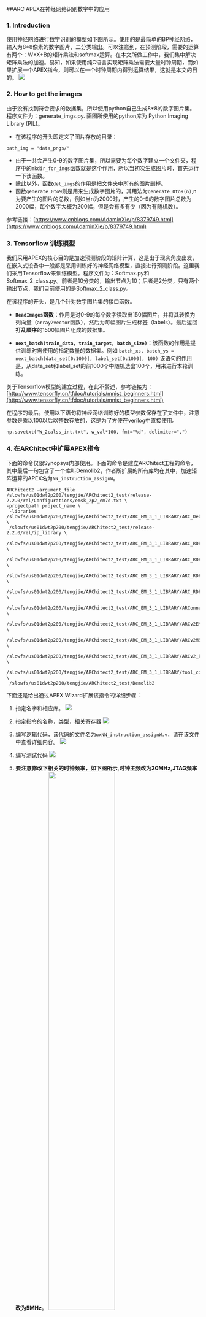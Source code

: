 ##ARC APEX在神经网络识别数字中的应用
### 1. Introduction
使用神经网络进行数字识别的模型如下图所示。使用的是最简单的BP神经网络，输入为8*8像素的数字图片，二分类输出。可以注意到，在预测阶段，需要的运算有两个：W\*X+B的矩阵乘法和softmax运算。在本文所做工作中，我们集中解决矩阵乘法的加速。易知，如果使用纯C语言实现矩阵乘法需要大量时钟周期，而如果扩展一个APEX指令，则可以在一个时钟周期内得到运算结果，这就是本文的目的。
![](https://i.imgur.com/6ncDTbm.png)

### 2. How to get the images
由于没有找到符合要求的数据集，所以使用python自己生成8*8的数字图片集。程序文件为：generate_imgs.py. 画图所使用的python库为 Python Imaging Library (PIL)。

- 在该程序的开头即定义了图片存放的目录：
```
path_img = "data_pngs/"
```

- 由于一共会产生0-9的数字图片集，所以需要为每个数字建立一个文件夹，程序中的`mkdir_for_imgs`函数就是这个作用，所以当初次生成图片时，首先运行一下该函数。
- 除此以外，函数`del_imgs`的作用是把文件夹中所有的图片删掉。
- 函数`generate_0to9`则是用来生成数字图片的，其用法为`generate_0to9(n)`,n为要产生的图片的总数，例如当n为2000时，产生的0-9的数字图片总数为2000幅，每个数字大概为200幅，但是会有多有少（因为有随机数）。

参考链接：[https://www.cnblogs.com/AdaminXie/p/8379749.html](https://www.cnblogs.com/AdaminXie/p/8379749.html)

### 3. Tensorflow 训练模型
我们采用APEX的核心目的是加速预测阶段的矩阵计算，这是出于现实角度出发，在嵌入式设备中一般都是采用训练好的神经网络模型，直接进行预测阶段。这里我们采用Tensorflow来训练模型。程序文件为：Softmax.py和Softmax\_2\_class.py。前者是10分类的，输出节点为10；后者是2分类，只有两个输出节点，我们目前使用的是Softmax\_2\_class.py。

在该程序的开头，是几个针对数字图片集的接口函数。

- **`ReadImages`函数**：作用是对0-9的每个数字读取出150幅图片，并将其转换为列向量（`array2vector`函数），然后为每幅图片生成标签（labels）。最后返回**打乱顺序**的1500幅图片组成的数据集。

- **`next_batch(train_data, train_target, batch_size)`**：该函数的作用是提供训练时需使用的指定数量的数据集。例如
`batch_xs, batch_ys = next_batch(data_set[0:1000], label_set[0:1000], 100)`
该语句的作用是，从data\_set和label\_set的前1000个中随机选出100个，用来进行本轮训练。

关于Tensorflow模型的建立过程，在此不赘述，参考链接为：[http://www.tensorfly.cn/tfdoc/tutorials/mnist_beginners.html](http://www.tensorfly.cn/tfdoc/tutorials/mnist_beginners.html)

在程序的最后，使用以下语句将神经网络训练好的模型参数保存在了文件中，注意参数是乘以100以后以整数存放的，这是为了方便在verilog中直接使用。

```
np.savetxt("W_2calss_int.txt", w_val*100, fmt="%d", delimiter=",")
```

### 4. 在ARChitect中扩展APEX指令

下面的命令仅限Synopsys内部使用。下面的命令是建立ARChitect工程的命令，其中最后一句包含了一个库叫Demolib2，作者所扩展的所有库均在其中，加速矩阵运算的APEX名为`NN_instruction_assignW`。

    ARChitect2 -argument_file /slowfs/us01dwt2p200/tengjie/ARChitect2_test/release-2.2.0/rel/Configurations/emsk_2p2_em7d.txt \
    -projectpath project_name \
     -libraries /slowfs/us01dwt2p200/tengjie/ARChitect2_test/ARC_EM_3_1_LIBRARY/ARC_Debug_v2.1.3.iplib \
     /slowfs/us01dwt2p200/tengjie/ARChitect2_test/release-2.2.0/rel/ip_library \
     /slowfs/us01dwt2p200/tengjie/ARChitect2_test/ARC_EM_3_1_LIBRARY/ARC_RDF_CGR_v2.0.6.iplib \
     /slowfs/us01dwt2p200/tengjie/ARChitect2_test/ARC_EM_3_1_LIBRARY/ARC_RDF_SEIF_v5.0.12.iplib \
     /slowfs/us01dwt2p200/tengjie/ARChitect2_test/ARC_EM_3_1_LIBRARY/ARC_RDF_SMS_v2.0.2.iplib \
     /slowfs/us01dwt2p200/tengjie/ARChitect2_test/ARC_EM_3_1_LIBRARY/ARC_RDF_Synopsys_v7.0.11.iplib \
     /slowfs/us01dwt2p200/tengjie/ARChitect2_test/ARC_EM_3_1_LIBRARY/ARConnect_v2.0.6.iplib \
     /slowfs/us01dwt2p200/tengjie/ARChitect2_test/ARC_EM_3_1_LIBRARY/ARCv2EM_v3.1.5.iplib \
     /slowfs/us01dwt2p200/tengjie/ARChitect2_test/ARC_EM_3_1_LIBRARY/ARCv2MSS_v2.0.5.iplib \
     /slowfs/us01dwt2p200/tengjie/ARChitect2_test/ARC_EM_3_1_LIBRARY/ARCv2_FPGA_RDF_v1.2.3.iplib \
     /slowfs/us01dwt2p200/tengjie/ARChitect2_test/ARC_EM_3_1_LIBRARY/tool_configuration_v1.0.51.iplib \
     /slowfs/us01dwt2p200/tengjie/ARChitect2_test/Demolib2


下面还是给出通过APEX Wizard扩展该指令的详细步骤：

1. 指定名字和相应库。
![](https://i.imgur.com/5glyTFz.png)
2. 指定指令的名称，类型，相关寄存器
![](https://i.imgur.com/60lSa9O.png)
3. 编写逻辑代码，该代码的文件名为`uxNN_instruction_assignW.v`，请在该文件中查看详细内容。
![](https://i.imgur.com/nJeWHLN.png)
4. 编写测试代码
![](https://i.imgur.com/ZvJyKG8.png)

5. **要注意修改下相关的时钟频率，如下图所示,时钟主频改为20MHz,JTAG频率改为5MHz**。
	<img src="https://i.imgur.com/Nwtd6Rb.png" width="60%" alt=""/>

6. 最后，在ARChitect工程build之后，进入到工程目录下的build文件夹下，执行`make -f arcsyn.makefile`命令即可自动生成Xilinx的bit文件。我们可以使用`make -f arcsyn.makefile -n`来查看执行了那些命令：
![](https://i.imgur.com/Zxj3gYW.png)
可以看到首先使用synplify_premier命令执行综合，生成edf网表文件；然后将生成的edf文件和约束文件拷贝到fpga文件夹下，并在该文件夹下执行了xflow命令生成最终的bit。

### 5. 测试APEX指令的性能
对比使用纯软件实现与使用APEX实现两种方案所消耗的时钟周期数，来评估APEX加速的效果。

在Metaware中建立工程时需要注意，Toolchains选项选择`ARC EM Generic`一项，在ARChitect-generated Tool Configuration File选择中选`Browse to a TCF file`,相应的tcf文件可以在下面链接中下载到。

[https://github.com/foss-for-synopsys-dwc-arc-processors/embarc_osp/tree/master/board/emsk/configs/22/tcf](https://github.com/foss-for-synopsys-dwc-arc-processors/embarc_osp/tree/master/board/emsk/configs/22/tcf)

其次，在使用APEX实现时需要一个定义了APEX指令的头文件`apexextensions.h`，该头文件是在ARChitect编译过程中产生的，位于`Project_name/build/tests/common`目录下，可以直接拷贝过来使用。

提供了两个Metaware工程供参考，一个名为2\_class\_8\_8\_7d，另一个为2\_class\_8\_8\_7d\_APEX，显然，前者是纯软件的实现；后者是APEX的实现。

测试结果如下所示：
![](https://i.imgur.com/4Pd9U5L.png)

![](https://i.imgur.com/mlaznZY.png)

### 6. 将ARC CORE与扩展的APEX分开
为了能够让ARC的用户独立探索APEX的应用，同时又不接触到ARC CORE的细节，提出了如下的设计flow。

![](https://i.imgur.com/kg9Gxc1.png)

1. 按照第四大部分所讲述的建立ARChitect工程并扩展好相应的APEX程序，并build工程。
2. 将扩展的APEX的.v文件从Project\_name/build/verilog/RTL中拷贝一份出来，并将Project\_name/build/verilog/RTL中的这份改为black box文件。
3. 使用`synplify_premier -batch ./scripts/sythesis.prj`命令得到core\_chip.edf文件。
4. 在ISE GUI中依次加入core\_chip.edf, core\_chip.ucf, iccm0.bmm, Apex_extension.v四个文件，并依照par\_implement.opt和bitgen.opt两个文件配置ISE布局布线及生成bit过程中的选项。最后生成bit。


### 7. 如何将bit下载到FPGA以及如下下载elf到EMSK
1. Xilinx提供了一个工具可以方便地将bit文件下载到FPGA中：iMPACT。该过程在EMSK的文档“ARC EM Starter Kit Guide”中的Appendix C中有详细的操作步骤，不赘述。
2. 在windows下打开cmd命令行，cd到目标文件夹下，使用`mdb -cl -digilent 2_class_8_8_7d.elf`命令，即可用命令行模式开启Metaware debug。`run`命令可以使程序运行。如果去掉`-cl`则可以打开Metaware debug的GUI模式进行调试。





----------

Written by Tengjie

20/23/2018


